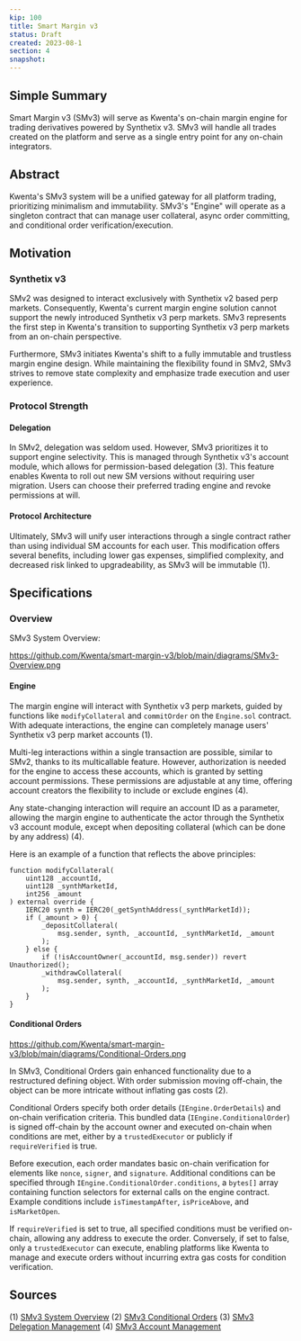 ```yaml
---
kip: 100
title: Smart Margin v3
status: Draft
created: 2023-08-1
section: 4
snapshot:
---
```


## Simple Summary

Smart Margin v3 (SMv3) will serve as Kwenta's on-chain margin engine for trading derivatives powered by Synthetix v3. SMv3 will handle all trades created on the platform and serve as a single entry point for any on-chain integrators.

## Abstract

Kwenta's SMv3 system will be a unified gateway for all platform trading, prioritizing minimalism and immutability. SMv3's "Engine" will operate as a singleton contract that can manage user collateral, async order committing, and conditional order verification/execution. 

## Motivation

### Synthetix v3

SMv2 was designed to interact exclusively with Synthetix v2 based perp markets. Consequently, Kwenta's current margin engine solution cannot support the newly introduced Synthetix v3 perp markets. SMv3 represents the first step in Kwenta's transition to supporting Synthetix v3 perp markets from an on-chain perspective.

Furthermore, SMv3 initiates Kwenta's shift to a fully immutable and trustless margin engine design. While maintaining the flexibility found in SMv2, SMv3 strives to remove state complexity and emphasize trade execution and user experience. 

### Protocol Strength

#### Delegation

In SMv2, delegation was seldom used. However, SMv3 prioritizes it to support engine selectivity. This is managed through Synthetix v3's account module, which allows for permission-based delegation (3). This feature enables Kwenta to roll out new SM versions without requiring user migration. Users can choose their preferred trading engine and revoke permissions at will.

#### Protocol Architecture

Ultimately, SMv3 will unify user interactions through a single contract rather than using individual SM accounts for each user. This modification offers several benefits, including lower gas expenses, simplified complexity, and decreased risk linked to upgradeability, as SMv3 will be immutable (1).

## Specifications

### Overview

SMv3 System Overview:

https://github.com/Kwenta/smart-margin-v3/blob/main/diagrams/SMv3-Overview.png

#### Engine

The margin engine will interact with Synthetix v3 perp markets, guided by functions like `modifyCollateral` and `commitOrder` on the `Engine.sol` contract. With adequate interactions, the engine can completely manage users' Synthetix v3 perp market accounts (1). 

Multi-leg interactions within a single transaction are possible, similar to SMv2, thanks to its multicallable feature. However, authorization is needed for the engine to access these accounts, which is granted by setting account permissions. These permissions are adjustable at any time, offering account creators the flexibility to include or exclude engines (4).

Any state-changing interaction will require an account ID as a parameter, allowing the margin engine to authenticate the actor through the Synthetix v3 account module, except when depositing collateral (which can be done by any address) (4).


Here is an example of a function that reflects the above principles:

```
function modifyCollateral(
    uint128 _accountId,
    uint128 _synthMarketId,
    int256 _amount
) external override {
    IERC20 synth = IERC20(_getSynthAddress(_synthMarketId));
    if (_amount > 0) {
        _depositCollateral(
            msg.sender, synth, _accountId, _synthMarketId, _amount
        );
    } else {
        if (!isAccountOwner(_accountId, msg.sender)) revert Unauthorized();
        _withdrawCollateral(
            msg.sender, synth, _accountId, _synthMarketId, _amount
        );
    }
}
```


#### Conditional Orders

https://github.com/Kwenta/smart-margin-v3/blob/main/diagrams/Conditional-Orders.png

In SMv3, Conditional Orders gain enhanced functionality due to a restructured defining object. With order submission moving off-chain, the object can be more intricate without inflating gas costs (2). 

Conditional Orders specify both order details (`IEngine.OrderDetails`) and on-chain verification criteria. This bundled data (`IEngine.ConditionalOrder`) is signed off-chain by the account owner and executed on-chain when conditions are met, either by a `trustedExecutor` or publicly if `requireVerified` is true.

Before execution, each order mandates basic on-chain verification for elements like `nonce`, `signer`, and `signature`. Additional conditions can be specified through `IEngine.ConditionalOrder.conditions`, a `bytes[]` array containing function selectors for external calls on the engine contract. Example conditions include `isTimestampAfter`, `isPriceAbove`, and `isMarketOpen`.

If `requireVerified` is set to true, all specified conditions must be verified on-chain, allowing any address to execute the order. Conversely, if set to false, only a `trustedExecutor` can execute, enabling platforms like Kwenta to manage and execute orders without incurring extra gas costs for condition verification.

## Sources

(1) [SMv3 System Overview](https://github.com/Kwenta/smart-margin-v3/wiki/What-is-Smart-Margin)
(2) [SMv3 Conditional Orders](https://github.com/Kwenta/smart-margin-v3/wiki/Conditional-Orders)
(3) [SMv3 Delegation Management](https://github.com/Kwenta/smart-margin-v3/wiki/Delegate-Management)
(4) [SMv3 Account Management](https://github.com/Kwenta/smart-margin-v3/wiki/Account-Management)